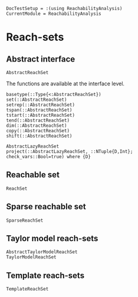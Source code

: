 ```@meta
DocTestSetup = :(using ReachabilityAnalysis)
CurrentModule = ReachabilityAnalysis
```

# Reach-sets

## Abstract interface

```@docs
AbstractReachSet
```

The functions are available at the interface level.

```@docs
basetype(::Type{<:AbstractReachSet})
set(::AbstractReachSet)
setrep(::AbstractReachSet)
tspan(::AbstractReachSet)
tstart(::AbstractReachSet)
tend(::AbstractReachSet)
dim(::AbstractReachSet)
copy(::AbstractReachSet)
shift(::AbstractReachSet)
```

```@docs
AbstractLazyReachSet
project(::AbstractLazyReachSet, ::NTuple{D,Int}; check_vars::Bool=true) where {D}
```

## Reachable set

```@docs
ReachSet
```

## Sparse reachable set

```@docs
SparseReachSet
```

## Taylor model reach-sets

```@docs
AbstractTaylorModelReachSet
TaylorModelReachSet
```


## Template reach-sets

```@docs
TemplateReachSet
```
